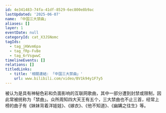 ```yaml
---
id: 4e341483-74fa-41df-8529-6ec800e8b9ac
lastUpdated: '2025-06-07'
name: 「中国三大禁曲」
aliases: []
layer: 1
eventDate: null
categoryId: cat_X3JSNomc
tagIds:
  - tag_jKWvm6pa
  - tag_fRp-FvBe
  - tag_6rVsgwwC
timelineEvents: []
relations: []
titledLinks:
  - title: '相關連結: 「中国三大禁曲」'
    url: www.bilibili.com/video/BV1k94y1F7y5
---
```

被认为是具有神秘色彩和负面影响的互联网歌曲，其中一部分遭到封禁或限制，因此常被统称为「禁曲」。众所周知四大天王有五个，三大禁曲也不止三首，经常上榜的曲子有《妹妹背着洋娃娃》、《嫁衣》、《他不知道》、《幽媾之往生》等。
